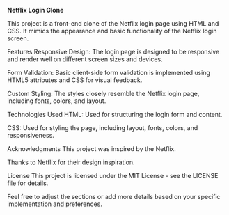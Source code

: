 **Netflix Login Clone**

This project is a front-end clone of the Netflix login page using HTML and CSS. It mimics the appearance and basic functionality of the Netflix login screen.

Features
Responsive Design: The login page is designed to be responsive and render well on different screen sizes and devices.

Form Validation: Basic client-side form validation is implemented using HTML5 attributes and CSS for visual feedback.

Custom Styling: The styles closely resemble the Netflix login page, including fonts, colors, and layout.

Technologies Used
HTML: Used for structuring the login form and content.

CSS: Used for styling the page, including layout, fonts, colors, and responsiveness.




Acknowledgments
This project was inspired by the Netflix.

Thanks to Netflix for their design inspiration.

License
This project is licensed under the MIT License - see the LICENSE file for details.

Feel free to adjust the sections or add more details based on your specific implementation and preferences.

